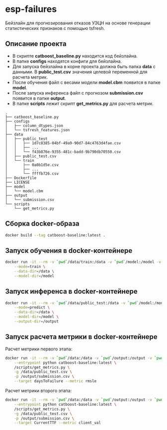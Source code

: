 # esp-failures
Бейзлайн для прогнозирования отказов УЭЦН на основе генерации статистических признаков с помощью tsfresh.

## Описание проекта
- В скрипте **catboost_baseline.py** находится код бейзлайна.
- В папке **configs** находятся конфиги для бейзлайна.
- Для запуска бейзлайна в корне проекта должна быть папка **data** с данными. В **public_test.csv** значения целевой переменной для расчета метрик.
- После обучения файл с весами модели **model.cbm** появится в папке **model**.
- После запуска инференса файл с прогнозом **submission.csv** появится в папке **output**.
- В папке **scripts** лежит скрипт **get_metrics.py** для расчета метрик.
```
.
├── catboost_baseline.py
├── configs
│   ├── column_dtypes.json
│   └── tsfresh_features.json
├── data
│   ├── public_test
│   │   ├── 1d7c8385-04bf-49a9-90d7-84c4763d4fae.csv
│   │   ├── ...
│   │   └── f43b876e-9355-481c-badd-9b790db70550.csv
│   ├── public_test.csv
│   └── train
│       ├── 0a0b1d5e.csv
│       ├── ...
│       └── ffffb726.csv
├── Dockerfile
├── LICENSE
├── model
│   └── model.cbm
├── output
│   └── submission.csv
└── scripts
    └── get_metrics.py
```

## Сборка docker-образа
```bash
docker build --tag catboost-baseline:latest .
```

## Запуск обучения в docker-контейнере
```bash
docker run -it --rm -v `pwd`/data/train:/data -v `pwd`/model:/model -v `pwd`/output:/output catboost-baseline:latest \
    --mode=train \
    --data-dir=/data \
    --model-dir=/model
```

## Запуск инференса в docker-контейнере
```bash
docker run -it --rm -v `pwd`/data/public_test:/data -v `pwd`/model:/model -v `pwd`/output:/output catboost-baseline:latest \
    --mode=predict \
    --data-dir=/data \
    --model-dir=/model \
    --output-dir=/output
```

## Запуск расчета метрики в docker-контейнере
Расчет метрики первого этапа:

```bash
docker run -it --rm -v `pwd`/data:/data -v `pwd`/output:/output -v `pwd`/scripts:/scripts \
    --entrypoint python catboost-baseline:latest \
    /scripts/get_metrics.py \
    -g /data/public_test.csv \
    -p /output/submission.csv \
    --target daysToFailure --metric rmsle
```
Расчет метрики второго этапа:

```bash
docker run -it --rm -v `pwd`/data:/data -v `pwd`/output:/output -v `pwd`/scripts:/scripts \
    --entrypoint python catboost-baseline:latest \
    /scripts/get_metrics.py \
    -g /data/public_test.csv \
    -p /output/submission.csv \
    --target CurrentTTF --metric client_val
```
